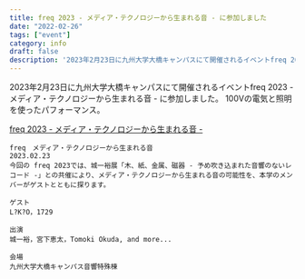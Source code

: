 ```yaml
---
title: freq 2023 - メディア・テクノロジーから生まれる音 - に参加しました
date: "2022-02-26"
tags: ["event"]
category: info
draft: false
description: '2023年2月23日に九州大学大橋キャンパスにて開催されるイベントfreq 2023 - メディア・テクノロジーから生まれる音 - に参加しました。…'
---
```


2023年2月23日に九州大学大橋キャンパスにて開催されるイベントfreq 2023 - メディア・テクノロジーから生まれる音 - に参加しました。
100Vの電気と照明を使ったパフォーマンス。

[freq 2023 - メディア・テクノロジーから生まれる音 -](https://freq2023.peatix.com/)

```
freq　メディア・テクノロジーから生まれる音
2023.02.23
今回の freq 2023では、城一裕展「木、紙、金属、磁器 - 予め吹き込まれた音響のないレコード -」との共催により、メディア・テクノロジーから生まれる音の可能性を、本学のメンバーがゲストとともに探ります。

ゲスト
L?K?O，1729

出演
城一裕，宮下恵太，Tomoki Okuda, and more...

会場
九州大学大橋キャンパス音響特殊棟
```